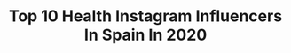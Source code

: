 ---
title: Top 10 Health Instagram Influencers In Spain In 2020
description: >-
  Find top health Instagram influencers in Spain in 2020. Most popular hashtags: #happy #fashion #spain #monday.
platform: Instagram
profiles:
  - username: "agusbosc"
    fullname: >-
      Agus🏃🏽‍♀️ASICSfrontrunner 🇪🇸
    location: "Spain"
    followers: 40368
    engagement: 606
    commentsToLikes: 0.067066
    id: ck8tbmvg0wahb0j78s7jsa0j5
    verified: false
    hashtags: "#wetsuitgirl, #summervibes, #trailrunner, #runningtip"
  - username: "juanjomonje"
    fullname: >-
      ⭐️ JUANJO MONJE
    location: "Spain"
    followers: 18739
    engagement: 1169
    commentsToLikes: 0.043888
    id: ck8t8zk7jmelj0j788oe1hj9f
    verified: false
    hashtags: "#tattoo, #smile, #gayespa, #haircut"
  - username: "i.amjenn"
    fullname: >-
      Jenny Martinez
    location: "Spain"
    followers: 100653
    engagement: 990
    commentsToLikes: 0.082347
    id: ck5cc3mfhgnjd0i1145ozu5at
    verified: false
    hashtags: "#wakeup, #vibes, #bdaygirl, #ibiza"
  - username: "xavillnu"
    fullname: >-
      🅧🅐🅥🅘
    location: "Spain"
    followers: 9240
    engagement: 2365
    commentsToLikes: 0.039312
    id: ck8t68t8icosz0j78qltknhfj
    verified: false
    hashtags: "#monday, #runnerpic, #mastersswimming, #viernes"
  - username: "franroxe"
    fullname: >-
      Travel Fitness Fashion Leisure
    location: "Spain"
    followers: 36341
    engagement: 403
    commentsToLikes: 0.193277
    id: ckap0i3ulqe0w0i78zpi9owcb
    verified: false
    hashtags: "#gitanobeach, #elmar, #yucatan, #mylove"
  - username: "diana.udrea"
    fullname: >-
      𝔻𝕀𝔸ℕ𝔸 :🐚
    location: "Spain"
    followers: 50956
    engagement: 358
    commentsToLikes: 0.082211
    id: ck5c3sgw9zys70i11wwunfrry
    verified: false
    hashtags: "#mylook, #deezeegirl, #speriamopresto, #yomequedoencasa"
  - username: "albafityoga"
    fullname: >-
      Alba Safe
    location: "Spain"
    followers: 7480
    engagement: 811
    commentsToLikes: 0.251726
    id: ck13bfdf6v5r20i1970j9ei5p
    verified: false
    hashtags: "#bakasana, #babybakasana, #cocobox, #yogatcha"
  - username: "nurfit7"
    fullname: >-
      Nuria Torres
    location: "Spain"
    followers: 19627
    engagement: 439
    commentsToLikes: 0.074276
    id: ck5zkxcatkc6q0i14vucrk0fp
    verified: false
    hashtags: "#canela, #patatas, #avena, #comida"
  - username: "coachedbylevi"
    fullname: >-
      L E V I   D E B R U Y N E ®
    location: "Spain"
    followers: 8554
    engagement: 699
    commentsToLikes: 0.102556
    id: ck5zo5afdpsig0i14by2iqo91
    verified: false
    hashtags: "#5amclub, #takeaction, #consistency, #beyourbestself"
  - username: "thetropicalpersian"
    fullname: >-
      Shadee 🌺
    location: "Spain"
    followers: 26425
    engagement: 550
    commentsToLikes: 0.046842
    id: ck14iahr8efs80i19nxln1f5x
    verified: false
    hashtags: "#teamnoexcuses, #happyearthday, #tbt, #apoyalolocal"
---